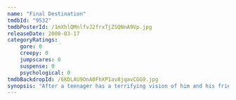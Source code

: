 ```yaml
---
name: "Final Destination"
tmdbId: "9532"
tmdbPosterId: /1mXhlQMnlfvJ2frxTjZSQNnA9Vp.jpg
releaseDate: 2000-03-17
categoryRatings:
    gore: 0
    creepy: 0
    jumpscares: 0
    suspense: 0
    psychological: 0
tmdbBackdropId: /6KDLAU9OnA0FhXP1av8jqavCGG9.jpg
synopsis: "After a teenager has a terrifying vision of him and his friends dying in a plane crash, he prevents the accident only to have Death hunt them down, one by one."
---
```

